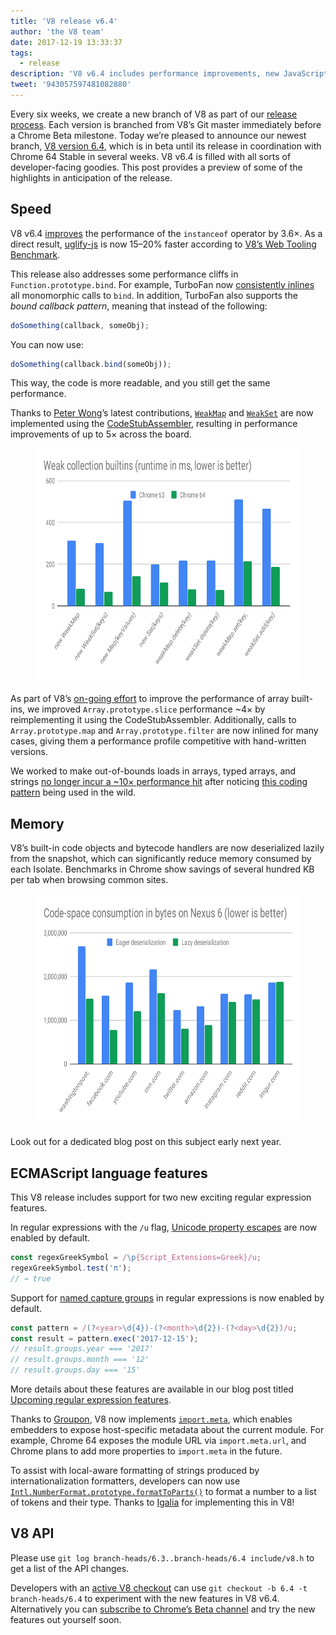 ```yaml
---
title: 'V8 release v6.4'
author: 'the V8 team'
date: 2017-12-19 13:33:37
tags:
  - release
description: 'V8 v6.4 includes performance improvements, new JavaScript language features, and more.'
tweet: '943057597481082880'
---
```

Every six weeks, we create a new branch of V8 as part of our [release process](/docs/release-process). Each version is branched from V8’s Git master immediately before a Chrome Beta milestone. Today we’re pleased to announce our newest branch, [V8 version 6.4](https://chromium.googlesource.com/v8/v8.git/+log/branch-heads/6.4), which is in beta until its release in coordination with Chrome 64 Stable in several weeks. V8 v6.4 is filled with all sorts of developer-facing goodies. This post provides a preview of some of the highlights in anticipation of the release.

## Speed

V8 v6.4 [improves](https://bugs.chromium.org/p/v8/issues/detail?id=6971) the performance of the `instanceof` operator by 3.6×. As a direct result, [uglify-js](http://lisperator.net/uglifyjs/) is now 15–20% faster according to [V8’s Web Tooling Benchmark](https://github.com/v8/web-tooling-benchmark).

This release also addresses some performance cliffs in `Function.prototype.bind`. For example, TurboFan now [consistently inlines](https://bugs.chromium.org/p/v8/issues/detail?id=6946) all monomorphic calls to `bind`. In addition, TurboFan also supports the _bound callback pattern_, meaning that instead of the following:

```js
doSomething(callback, someObj);
```

You can now use:

```js
doSomething(callback.bind(someObj));
```

This way, the code is more readable, and you still get the same performance.

Thanks to [Peter Wong](https://twitter.com/peterwmwong)’s latest contributions, [`WeakMap`](https://developer.mozilla.org/en-US/docs/Web/JavaScript/Reference/Global_Objects/WeakMap) and [`WeakSet`](https://developer.mozilla.org/en-US/docs/Web/JavaScript/Reference/Global_Objects/WeakSet) are now implemented using the [CodeStubAssembler](/blog/csa), resulting in performance improvements of up to 5× across the board.

<figure>
  <img src="/_img/v8-release-64/weak-collection.svg" width="625" height="375" alt="" loading="lazy">
</figure>

As part of V8’s [on-going effort](https://bugs.chromium.org/p/v8/issues/detail?id=1956) to improve the performance of array built-ins, we improved `Array.prototype.slice` performance ~4× by reimplementing it using the CodeStubAssembler. Additionally, calls to `Array.prototype.map` and `Array.prototype.filter` are now inlined for many cases, giving them a performance profile competitive with hand-written versions.

We worked to make out-of-bounds loads in arrays, typed arrays, and strings [no longer incur a ~10× performance hit](https://bugs.chromium.org/p/v8/issues/detail?id=7027) after noticing [this coding pattern](/blog/elements-kinds#avoid-reading-beyond-length) being used in the wild.

## Memory

V8’s built-in code objects and bytecode handlers are now deserialized lazily from the snapshot, which can significantly reduce memory consumed by each Isolate. Benchmarks in Chrome show savings of several hundred KB per tab when browsing common sites.

<figure>
  <img src="/_img/v8-release-64/codespace-consumption.svg" width="600" height="371" alt="" loading="lazy">
</figure>

Look out for a dedicated blog post on this subject early next year.

## ECMAScript language features

This V8 release includes support for two new exciting regular expression features.

In regular expressions with the `/u` flag, [Unicode property escapes](https://mathiasbynens.be/notes/es-unicode-property-escapes) are now enabled by default.

```js
const regexGreekSymbol = /\p{Script_Extensions=Greek}/u;
regexGreekSymbol.test('π');
// → true
```

Support for [named capture groups](https://developers.google.com/web/updates/2017/07/upcoming-regexp-features#named_captures) in regular expressions is now enabled by default.

```js
const pattern = /(?<year>\d{4})-(?<month>\d{2})-(?<day>\d{2})/u;
const result = pattern.exec('2017-12-15');
// result.groups.year === '2017'
// result.groups.month === '12'
// result.groups.day === '15'
```

More details about these features are available in our blog post titled [Upcoming regular expression features](https://developers.google.com/web/updates/2017/07/upcoming-regexp-features).

Thanks to [Groupon](https://twitter.com/GrouponEng), V8 now implements [`import.meta`](https://github.com/tc39/proposal-import-meta), which enables embedders to expose host-specific metadata about the current module. For example, Chrome 64 exposes the module URL via `import.meta.url`, and Chrome plans to add more properties to `import.meta` in the future.

To assist with local-aware formatting of strings produced by internationalization formatters, developers can now use [`Intl.NumberFormat.prototype.formatToParts()`](https://github.com/tc39/proposal-intl-formatToParts) to format a number to a list of tokens and their type. Thanks to [Igalia](https://twitter.com/igalia) for implementing this in V8!

## V8 API

Please use `git log branch-heads/6.3..branch-heads/6.4 include/v8.h` to get a list of the API changes.

Developers with an [active V8 checkout](/docs/source-code#using-git) can use `git checkout -b 6.4 -t branch-heads/6.4` to experiment with the new features in V8 v6.4. Alternatively you can [subscribe to Chrome’s Beta channel](https://www.google.com/chrome/browser/beta.html) and try the new features out yourself soon.
